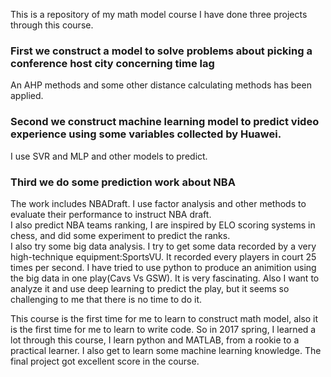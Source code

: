 This is a repository of my math model course
I have done three projects through this course. 
### First we construct a model to solve problems about picking a conference host city concerning time lag
An AHP methods and some other distance calculating methods has been applied.
### Second we construct machine learning model to predict video experience using some variables collected by Huawei.
I use SVR and MLP and other models to predict.
### Third we do some prediction work about NBA
The work includes NBADraft. I use factor analysis and other methods to evaluate their performance to instruct NBA draft.<br>
I also predict NBA teams ranking, I are inspired by ELO scoring systems in chess, and did some experiment to predict the ranks. <br>
I also try some big data analysis. I try to get some data recorded by a very high-technique equipment:SportsVU. It recorded every players in court 25 times per second. I have tried to use python to produce an animition using the big data in one play(Cavs Vs GSW). It is very fascinating. Also I want to analyze it and use deep learning to predict the play, but it seems so challenging to me that there is no time to do it.

This course is the first time for me to learn to construct math model, also it is the first time for me to learn to write code. So in 2017 spring, I learned a lot through this course, I learn python and MATLAB, from a rookie to a practical learner. I also get to learn some machine learning knowledge. The final project got excellent score in the course.
